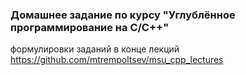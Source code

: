 ### Домашнее задание по курсу "Углублённое программирование на C/C++"
формулировки заданий в конце лекций https://github.com/mtrempoltsev/msu_cpp_lectures
